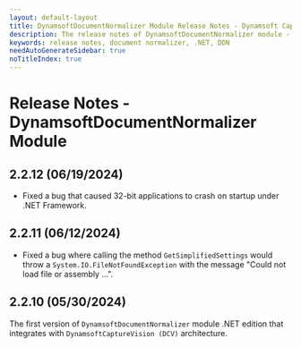 ```yaml
---
layout: default-layout
title: DynamsoftDocumentNormalizer Module Release Notes - Dynamsoft Capture Vision .NET Edition
description: The release notes of DynamsoftDocumentNormalizer module - Dynamsoft Capture Vision .NET Edition.
keywords: release notes, document normalizer, .NET, DDN
needAutoGenerateSidebar: true
noTitleIndex: true
---
```


# Release Notes - DynamsoftDocumentNormalizer Module

## 2.2.12 (06/19/2024)

- Fixed a bug that caused 32-bit applications to crash on startup under .NET Framework.

## 2.2.11 (06/12/2024)

- Fixed a bug where calling the method `GetSimplifiedSettings` would throw a `System.IO.FileNotFoundException` with the message "Could not load file or assembly ...".

## 2.2.10 (05/30/2024)

The first version of `DynamsoftDocumentNormalizer` module .NET edition that integrates with `DynamsoftCaptureVision (DCV)` architecture.
